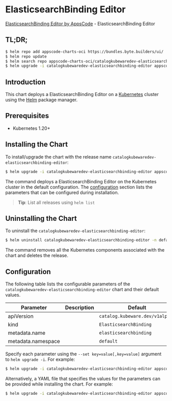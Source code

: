 # ElasticsearchBinding Editor

[ElasticsearchBinding Editor by AppsCode](https://byte.builders) - ElasticsearchBinding Editor

## TL;DR;

```bash
$ helm repo add appscode-charts-oci https://bundles.byte.builders/ui/
$ helm repo update
$ helm search repo appscode-charts-oci/catalogkubewaredev-elasticsearchbinding-editor --version=v0.5.0
$ helm upgrade -i catalogkubewaredev-elasticsearchbinding-editor appscode-charts-oci/catalogkubewaredev-elasticsearchbinding-editor -n default --create-namespace --version=v0.5.0
```

## Introduction

This chart deploys a ElasticsearchBinding Editor on a [Kubernetes](http://kubernetes.io) cluster using the [Helm](https://helm.sh) package manager.

## Prerequisites

- Kubernetes 1.20+

## Installing the Chart

To install/upgrade the chart with the release name `catalogkubewaredev-elasticsearchbinding-editor`:

```bash
$ helm upgrade -i catalogkubewaredev-elasticsearchbinding-editor appscode-charts-oci/catalogkubewaredev-elasticsearchbinding-editor -n default --create-namespace --version=v0.5.0
```

The command deploys a ElasticsearchBinding Editor on the Kubernetes cluster in the default configuration. The [configuration](#configuration) section lists the parameters that can be configured during installation.

> **Tip**: List all releases using `helm list`

## Uninstalling the Chart

To uninstall the `catalogkubewaredev-elasticsearchbinding-editor`:

```bash
$ helm uninstall catalogkubewaredev-elasticsearchbinding-editor -n default
```

The command removes all the Kubernetes components associated with the chart and deletes the release.

## Configuration

The following table lists the configurable parameters of the `catalogkubewaredev-elasticsearchbinding-editor` chart and their default values.

|     Parameter      | Description |                  Default                   |
|--------------------|-------------|--------------------------------------------|
| apiVersion         |             | <code>catalog.kubeware.dev/v1alpha1</code> |
| kind               |             | <code>ElasticsearchBinding</code>          |
| metadata.name      |             | <code>elasticsearchbinding</code>          |
| metadata.namespace |             | <code>default</code>                       |


Specify each parameter using the `--set key=value[,key=value]` argument to `helm upgrade -i`. For example:

```bash
$ helm upgrade -i catalogkubewaredev-elasticsearchbinding-editor appscode-charts-oci/catalogkubewaredev-elasticsearchbinding-editor -n default --create-namespace --version=v0.5.0 --set apiVersion=catalog.kubeware.dev/v1alpha1
```

Alternatively, a YAML file that specifies the values for the parameters can be provided while
installing the chart. For example:

```bash
$ helm upgrade -i catalogkubewaredev-elasticsearchbinding-editor appscode-charts-oci/catalogkubewaredev-elasticsearchbinding-editor -n default --create-namespace --version=v0.5.0 --values values.yaml
```
